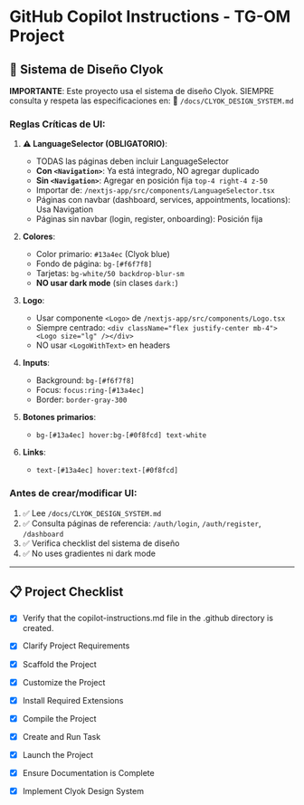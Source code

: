 # GitHub Copilot Instructions - TG-OM Project

## 🎨 Sistema de Diseño Clyok

**IMPORTANTE**: Este proyecto usa el sistema de diseño Clyok. SIEMPRE consulta y respeta las especificaciones en:
📄 `/docs/CLYOK_DESIGN_SYSTEM.md`

### Reglas Críticas de UI:

1. **⚠️ LanguageSelector (OBLIGATORIO)**:
   - TODAS las páginas deben incluir LanguageSelector
   - **Con `<Navigation>`**: Ya está integrado, NO agregar duplicado
   - **Sin `<Navigation>`**: Agregar en posición fija `top-4 right-4 z-50`
   - Importar de: `/nextjs-app/src/components/LanguageSelector.tsx`
   - Páginas con navbar (dashboard, services, appointments, locations): Usa Navigation
   - Páginas sin navbar (login, register, onboarding): Posición fija

2. **Colores**:
   - Color primario: `#13a4ec` (Clyok blue)
   - Fondo de página: `bg-[#f6f7f8]`
   - Tarjetas: `bg-white/50 backdrop-blur-sm`
   - **NO usar dark mode** (sin clases `dark:`)

3. **Logo**:
   - Usar componente `<Logo>` de `/nextjs-app/src/components/Logo.tsx`
   - Siempre centrado: `<div className="flex justify-center mb-4"><Logo size="lg" /></div>`
   - NO usar `<LogoWithText>` en headers

4. **Inputs**:
   - Background: `bg-[#f6f7f8]`
   - Focus: `focus:ring-[#13a4ec]`
   - Border: `border-gray-300`

5. **Botones primarios**:
   - `bg-[#13a4ec] hover:bg-[#0f8fcd] text-white`

6. **Links**:
   - `text-[#13a4ec] hover:text-[#0f8fcd]`

### Antes de crear/modificar UI:
1. ✅ Lee `/docs/CLYOK_DESIGN_SYSTEM.md`
2. ✅ Consulta páginas de referencia: `/auth/login`, `/auth/register`, `/dashboard`
3. ✅ Verifica checklist del sistema de diseño
4. ✅ No uses gradientes ni dark mode

---

## 📋 Project Checklist

- [x] Verify that the copilot-instructions.md file in the .github directory is created.

- [x] Clarify Project Requirements
	<!-- AWS CDK TypeScript project with API Gateway and Lambda function specified -->

- [x] Scaffold the Project
	<!-- Created AWS CDK TypeScript project structure with Lambda and API Gateway -->

- [x] Customize the Project
	<!-- Implemented Lambda handler, API Gateway configuration, and CDK stack -->

- [x] Install Required Extensions
	<!-- No specific extensions required for CDK project -->

- [x] Compile the Project
	<!-- Installed CDK dependencies and compiled TypeScript successfully -->

- [x] Create and Run Task
	<!-- Configured npm scripts for CDK deployment and management -->

- [x] Launch the Project
	<!-- Project ready for deployment to AWS -->

- [x] Ensure Documentation is Complete
	<!-- Created comprehensive README.md with CDK project documentation -->

- [x] Implement Clyok Design System
	<!-- Sistema de diseño implementado en todas las páginas: login, register, forgot-password, reset-password, onboarding, dashboard -->
	<!-- Documentación completa en /docs/CLYOK_DESIGN_SYSTEM.md -->
